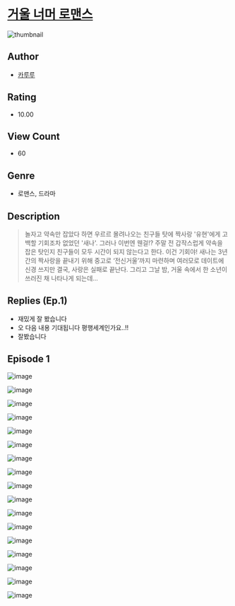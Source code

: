 # [거울 너머 로맨스](https://comic.naver.com/challenge/list?titleId=810904)
![thumbnail](https://image-comic.pstatic.net/user_contents_data/challenge_comic/2023/05/25/359251/upload_7377516745385391204_480x623.jpeg)

## Author
- [카루루](https://comic.naver.com/artistTitle?id=359251)

## Rating
- 10.00

## View Count
- 60

## Genre
- 로맨스, 드라마

## Description
> 놀자고 약속만 잡았다 하면 우르르 몰려나오는 친구들 탓에 짝사랑 '유현'에게 고백할 기회조차 없었던 '새나'. 그러나 이번엔 웬걸!? 주말 전 갑작스럽게 약속을 잡은 탓인지 친구들이 모두 시간이 되지 않는다고 한다. 이건 기회야! 새나는 3년간의 짝사랑을 끝내기 위해 중고로 ‘전신거울’까지 마련하며 여러모로 데이트에 신경 쓰지만 결국, 사랑은 실패로 끝난다. 그리고 그날 밤, 거울 속에서 한 소년이 쓰러진 채 나타나게 되는데...

## Replies (Ep.1)
- 재밌게 잘 봤습니다
- 오 다음 내용 기대됩니다 평행세계인가요..!!
- 잘봤습니다

## Episode 1
![image](https://image-comic.pstatic.net/user_contents_data/challenge_comic/2023/05/25/359251/upload_3905010341933823846.jpeg)

![image](https://image-comic.pstatic.net/user_contents_data/challenge_comic/2023/05/25/359251/upload_7161063380859760995.jpeg)

![image](https://image-comic.pstatic.net/user_contents_data/challenge_comic/2023/05/25/359251/upload_3544677269571134565.jpeg)

![image](https://image-comic.pstatic.net/user_contents_data/challenge_comic/2023/05/25/359251/upload_3834873586123158579.jpeg)

![image](https://image-comic.pstatic.net/user_contents_data/challenge_comic/2023/05/25/359251/upload_3691043377734105395.jpeg)

![image](https://image-comic.pstatic.net/user_contents_data/challenge_comic/2023/05/25/359251/upload_7305740621190279219.jpeg)

![image](https://image-comic.pstatic.net/user_contents_data/challenge_comic/2023/05/25/359251/upload_3918468548220237873.jpeg)

![image](https://image-comic.pstatic.net/user_contents_data/challenge_comic/2023/05/25/359251/upload_7077795158449808738.jpeg)

![image](https://image-comic.pstatic.net/user_contents_data/challenge_comic/2023/05/25/359251/upload_7149240324477498166.jpeg)

![image](https://image-comic.pstatic.net/user_contents_data/challenge_comic/2023/05/25/359251/upload_4122312514974278710.jpeg)

![image](https://image-comic.pstatic.net/user_contents_data/challenge_comic/2023/05/25/359251/upload_7004001640951985506.jpeg)

![image](https://image-comic.pstatic.net/user_contents_data/challenge_comic/2023/05/25/359251/upload_3472386798098068018.jpeg)

![image](https://image-comic.pstatic.net/user_contents_data/challenge_comic/2023/05/25/359251/upload_7363719887974381625.jpeg)

![image](https://image-comic.pstatic.net/user_contents_data/challenge_comic/2023/05/25/359251/upload_3761127331169907558.jpeg)

![image](https://image-comic.pstatic.net/user_contents_data/challenge_comic/2023/05/25/359251/upload_3846693318082716513.jpeg)

![image](https://image-comic.pstatic.net/user_contents_data/challenge_comic/2023/05/25/359251/upload_7005177912134809188.jpeg)

![image](https://image-comic.pstatic.net/user_contents_data/challenge_comic/2023/05/25/359251/upload_7221863277103834418.jpeg)

